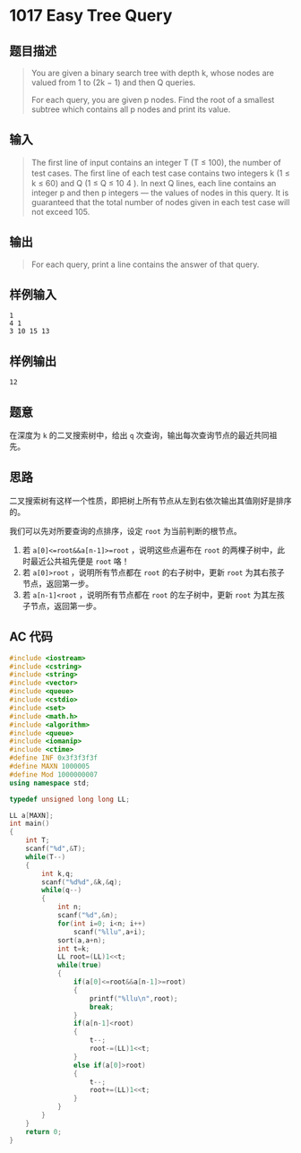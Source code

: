 # 1017 Easy Tree Query

## **题目描述**

> You are given a binary search tree with depth k, whose nodes are valued from 1 to (2k − 1) and then Q queries.
>
> For each query, you are given p nodes. Find the root of a smallest subtree which contains all p nodes and print its value.



## **输入**

> The ﬁrst line of input contains an integer T (T ≤ 100), the number of test cases. The ﬁrst line of each test case contains two integers k (1 ≤ k ≤ 60) and Q (1 ≤ Q ≤ 10 4 ). In next Q lines, each line contains an integer p and then p integers — the values of nodes in this query. It is guaranteed that the total number of nodes given in each test case will not exceed 105.



## **输出**

> For each query, print a line contains the answer of that query.



## **样例输入**

    1
    4 1
    3 10 15 13



## **样例输出**

    12



## **题意**

在深度为 `k` 的二叉搜索树中，给出 `q` 次查询，输出每次查询节点的最近共同祖先。



## **思路**

二叉搜索树有这样一个性质，即把树上所有节点从左到右依次输出其值刚好是排序的。

我们可以先对所要查询的点排序，设定 `root` 为当前判断的根节点。

1. 若 `a[0]<=root&&a[n-1]>=root` ，说明这些点遍布在 `root` 的两棵子树中，此时最近公共祖先便是 `root` 咯！
2. 若 `a[0]>root` ，说明所有节点都在 `root` 的右子树中，更新 `root` 为其右孩子节点，返回第一步。
3. 若 `a[n-1]<root` ，说明所有节点都在 `root` 的左子树中，更新 `root` 为其左孩子节点，返回第一步。



## **AC 代码**

```cpp
#include <iostream>
#include <cstring>
#include <string>
#include <vector>
#include <queue>
#include <cstdio>
#include <set>
#include <math.h>
#include <algorithm>
#include <queue>
#include <iomanip>
#include <ctime>
#define INF 0x3f3f3f3f
#define MAXN 1000005
#define Mod 1000000007
using namespace std;

typedef unsigned long long LL;

LL a[MAXN];
int main()
{
    int T;
    scanf("%d",&T);
    while(T--)
    {
        int k,q;
        scanf("%d%d",&k,&q);
        while(q--)
        {
            int n;
            scanf("%d",&n);
            for(int i=0; i<n; i++)
                scanf("%llu",a+i);
            sort(a,a+n);
            int t=k;
            LL root=(LL)1<<t;
            while(true)
            {
                if(a[0]<=root&&a[n-1]>=root)
                {
                    printf("%llu\n",root);
                    break;
                }
                if(a[n-1]<root)
                {
                    t--;
                    root-=(LL)1<<t;
                }
                else if(a[0]>root)
                {
                    t--;
                    root+=(LL)1<<t;
                }
            }
        }
    }
    return 0;
}
```


